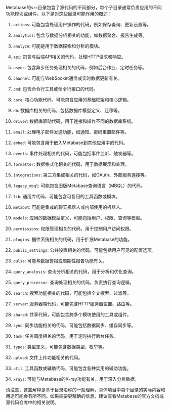 Metabase的`src`目录包含了源代码的不同部分，每个子目录通常负责应用的不同功能模块或组件。以下是对这些目录可能作用的概述：

1. `actions`: 可能包含处理用户操作的代码，例如保存查询、更新设置等。

2. `analytics`: 包含与数据分析相关的功能，如数据聚合、报告生成等。

3. `analyze`: 可能是用于数据探索和分析的模块。

4. `api`: 包含与后端API相关的代码，处理HTTP请求和响应。

5. `async`: 包含异步任务处理相关的代码，例如后台作业、定时任务等。

6. `channel`: 可能与WebSocket通信或实时数据更新有关。

7. `cmd`: 包含命令行工具或命令行接口的代码。

8. `core`: 核心功能代码，可能包含应用的基础框架和核心逻辑。

9. `db`: 数据库相关的代码，包括数据库模型定义、迁移等。

10. `driver`: 数据库驱动代码，用于连接和操作不同的数据库系统。

11. `email`: 处理电子邮件发送功能，如通知、密码重置邮件等。

12. `embed`: 可能包含用于嵌入Metabase到其他应用中的代码。

13. `events`: 事件处理相关的代码，可能包括事件监听、触发器等。

14. `formatter`: 数据格式化相关的代码，用于数据展示和处理。

15. `integrations`: 第三方集成相关的代码，如OAuth、外部服务连接等。

16. `legacy_mbql`: 可能包含旧版Metabase查询语言（MBQL）的代码。

17. `lib`: 通用库代码，可能包含可复用的工具函数或模块。

18. `metabot`: 可能是集成的聊天机器人或内部使用的机器人。

19. `models`: 应用的数据模型定义，可能包括用户、权限、查询等模型。

20. `permissions`: 权限管理相关的代码，用于控制用户访问权限。

21. `plugins`: 插件系统相关的代码，用于扩展Metabase的功能。

22. `public_settings`: 公共设置相关的代码，可能包括用户可见的配置选项。

23. `pulse`: 可能与数据警报或周期性报告功能有关。

24. `query_analysis`: 查询分析相关的代码，用于分析和优化查询。

25. `query_processor`: 查询处理相关的代码，负责执行查询逻辑。

26. `search`: 搜索功能相关的代码，可能包括全文搜索、过滤等。

27. `server`: 服务器端代码，可能包含HTTP服务器设置、路由等。

28. `shared`: 共享代码，可能包含跨多个模块使用的工具或组件。

29. `sync`: 同步功能相关的代码，可能包括数据同步、缓存同步等。

30. `task`: 任务调度相关的代码，用于定时执行后台任务。

31. `types`: 类型定义，可能包含数据类型、枚举等。

32. `upload`: 文件上传功能相关的代码。

33. `util`: 工具函数或辅助代码，可能包含各种实用的辅助功能。

34. `xrays`: 可能与Metabase的X-ray功能有关，用于深入分析数据。

请注意，这些解释是基于目录名称的一般理解，具体项目中每个目录的实际内容和用途可能会有所不同。如果需要更精确的信息，建议查看Metabase的官方文档或源代码仓库中的相关说明。
